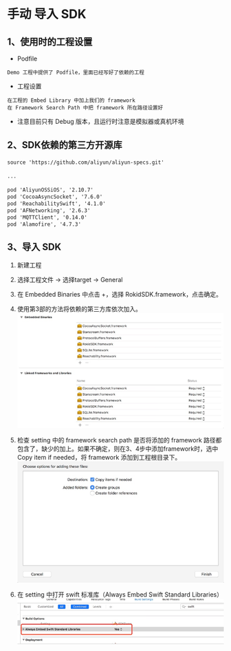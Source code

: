 # 手动 导入 SDK

## 1、使用时的工程设置

* Podfile

```
Demo 工程中提供了 Podfile，里面已经写好了依赖的工程
```

* 工程设置

```
在工程的 Embed Library 中加上我们的 framework
在 Framework Search Path 中把 framework 所在路径设置好
```

* 注意目前只有 Debug 版本，且运行时注意是模拟器或真机环境 

## 2、SDK依赖的第三方开源库

```
source 'https://github.com/aliyun/aliyun-specs.git'

...

pod 'AliyunOSSiOS', '2.10.7'
pod 'CocoaAsyncSocket', '7.6.0'
pod 'ReachabilitySwift', '4.1.0'
pod 'AFNetworking', '2.6.3'
pod 'MQTTClient', '0.14.0'
pod 'Alamofire', '4.7.3'
```

## 3、导入 SDK

1. 新建工程

2. 选择工程文件 -> 选择target -> General

3. 在 Embedded Binaries 中点击 +，选择 RokidSDK.framework，点击确定。

4. 使用第3部的方法将依赖的第三方库依次加入。
![](media/manual_import_1.jpg)

5. 检查 setting 中的 framework search path 是否将添加的 framework 路径都包含了，缺少的加上。如果不确定，则在3、4步中添加framework时，选中 Copy item if needed，将 framework 添加到工程根目录下。
![](media/manual_import_2.jpg)

6. 在 setting 中打开 swift 标准库（Always Embed Swift Standard Libraries）
![](media/manual_import_3.jpg)


